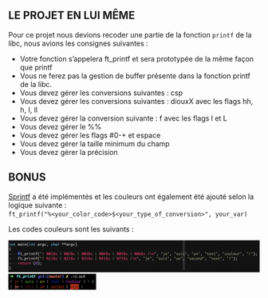 ## LE PROJET EN LUI MÊME

Pour ce projet nous devions recoder une partie de la fonction `printf` de la libc, nous avions les consignes suivantes :

* Votre fonction s’appelera ft_printf et sera prototypée de la même façon que
printf
* Vous ne ferez pas la gestion de buffer présente dans la fonction printf de la libc.
* Vous devez gérer les conversions suivantes : csp
* Vous devez gérer les conversions suivantes : diouxX avec les flags hh, h, l, ll
* Vous devez gérer la conversion suivante : f avec les flags l et L
* Vous devez gérer le %%
* Vous devez gérer les flags #0-+ et espace
* Vous devez gérer la taille minimum du champ
* Vous devez gérer la précision

## BONUS

<a href="http://www.linux-france.org/article/man-fr/man3/printf-3.html">Sprintf</a> a été implémentés et les couleurs ont également été ajouté selon la logique suivante : <br>`ft_printf("%<your_color_code>$<your_type_of_conversion>", your_var)`

Les codes couleurs sont les suivants :

<img src="img/code.png">
<img src="img/output.png" width="35%">

